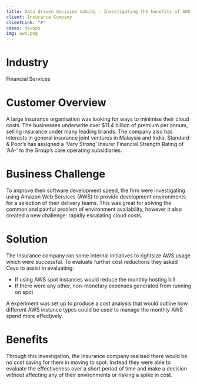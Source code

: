 ```yaml
---
title: Data driven decision making - Investigating the benefits of AWS spot instances
client: Insurance Company
clientLink: "#"
cases: devops
img: aws.png
---
```

# Industry

Financial Services

# Customer Overview

A large insurance organisation was looking for ways to minimise their cloud costs. The businesses underwrite over $11.4 billion of premium per annum, selling insurance under many leading brands. The company also has interests in general insurance joint ventures in Malaysia and India. Standard & Poor’s has assigned a ‘Very Strong’ Insurer Financial Strength Rating of ‘AA-’ to the Group’s core operating subsidiaries.

# Business Challenge

To improve their software development speed, the firm were investigating using Amazon Web Services (AWS) to provide development environments for a selection of their delivery teams. This was great for solving the common and painful problem of environment availability, however it also created a new challenge: rapidly escalating cloud costs.

# Solution

The Insurance company ran some internal initiatives to rightsize AWS usage which were successful. To evaluate further cost reductions they asked Cevo to assist in evaluating:

* If using AWS spot instances would reduce the monthly hosting bill
* If there were any other, non-monetary expenses generated from running on spot

A experiment was set up to produce a cost analysis that would outline how different AWS instance types could be used to manage the monthly AWS spend more effectively.

# Benefits

Through this investigation, the Insurance company realised there would be no cost saving for them in moving to spot. Instead they were able to evaluate the effectiveness over a short period of time and make a decision without affecting any of their environments or risking a spike in cost.

